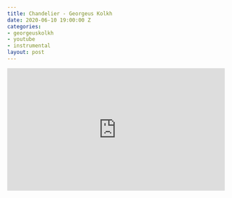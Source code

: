 ```yaml
---
title: Chandelier - Georgeus Kolkh
date: 2020-06-10 19:00:00 Z
categories:
- georgeuskolkh
- youtube
- instrumental
layout: post
---
```


<style>.embed-container { position: relative; padding-bottom: 56.25%; height: 0; overflow: hidden; max-width: 100%; } .embed-container iframe, .embed-container object, .embed-container embed { position: absolute; top: 0; left: 0; width: 100%; height: 100%; }</style><div class='embed-container'><iframe src='https://www.youtube.com/embed/5jaWvE0CU7Y' frameborder='0' allowfullscreen></iframe></div>
